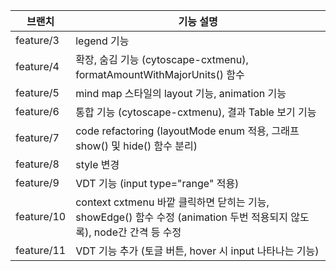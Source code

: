 | 브랜치        | 기능 설명                          |
|---------------|-----------------------------------|
| feature/3     | legend 기능                        |
| feature/4     | 확장, 숨김 기능 (cytoscape-cxtmenu), formatAmountWithMajorUnits() 함수 |
| feature/5     | mind map 스타일의 layout 기능, animation 기능 |
| feature/6     | 통합 기능 (cytoscape-cxtmenu), 결과 Table 보기 기능 |
| feature/7     | code refactoring (layoutMode enum 적용, 그래프 show() 및 hide() 함수 분리) |
| feature/8     | style 변경 |
| feature/9     | VDT 기능 (input type="range" 적용) |
| feature/10     | context cxtmenu 바깥 클릭하면 닫히는 기능, showEdge() 함수 수정 (animation 두번 적용되지 않도록), node간 간격 등 수정 |
| feature/11     | VDT 기능 추가 (토글 버튼, hover 시 input 나타나는 기능) |
